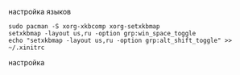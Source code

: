 настройка языков 

```
sudo pacman -S xorg-xkbcomp xorg-setxkbmap
setxkbmap -layout us,ru -option grp:win_space_toggle
echo "setxkbmap -layout us,ru -option grp:alt_shift_toggle" >> ~/.xinitrc
```

настройка 
